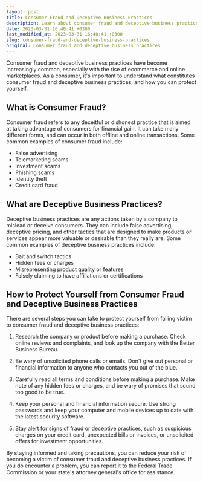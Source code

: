 ```yaml
---
layout: post
title: Consumer Fraud and Deceptive Business Practices
description: Learn about consumer fraud and deceptive business practices, and how to protect yourself from falling prey to them.
date: 2023-03-31 16:40:41 +0300
last_modified_at: 2023-03-31 16:40:41 +0300
slug: consumer-fraud-and-deceptive-business-practices
original: Consumer fraud and deceptive business practices
---
```

Consumer fraud and deceptive business practices have become increasingly common, especially with the rise of ecommerce and online marketplaces. As a consumer, it's important to understand what constitutes consumer fraud and deceptive business practices, and how you can protect yourself.

## What is Consumer Fraud?

Consumer fraud refers to any deceitful or dishonest practice that is aimed at taking advantage of consumers for financial gain. It can take many different forms, and can occur in both offline and online transactions. Some common examples of consumer fraud include:

- False advertising
- Telemarketing scams
- Investment scams
- Phishing scams
- Identity theft
- Credit card fraud

## What are Deceptive Business Practices?

Deceptive business practices are any actions taken by a company to mislead or deceive consumers. They can include false advertising, deceptive pricing, and other tactics that are designed to make products or services appear more valuable or desirable than they really are. Some common examples of deceptive business practices include:

- Bait and switch tactics
- Hidden fees or charges
- Misrepresenting product quality or features
- Falsely claiming to have affiliations or certifications

## How to Protect Yourself from Consumer Fraud and Deceptive Business Practices

There are several steps you can take to protect yourself from falling victim to consumer fraud and deceptive business practices:

1. Research the company or product before making a purchase. Check online reviews and complaints, and look up the company with the Better Business Bureau.

2. Be wary of unsolicited phone calls or emails. Don't give out personal or financial information to anyone who contacts you out of the blue.

3. Carefully read all terms and conditions before making a purchase. Make note of any hidden fees or charges, and be wary of promises that sound too good to be true.

4. Keep your personal and financial information secure. Use strong passwords and keep your computer and mobile devices up to date with the latest security software.

5. Stay alert for signs of fraud or deceptive practices, such as suspicious charges on your credit card, unexpected bills or invoices, or unsolicited offers for investment opportunities.

By staying informed and taking precautions, you can reduce your risk of becoming a victim of consumer fraud and deceptive business practices. If you do encounter a problem, you can report it to the Federal Trade Commission or your state's attorney general's office for assistance.